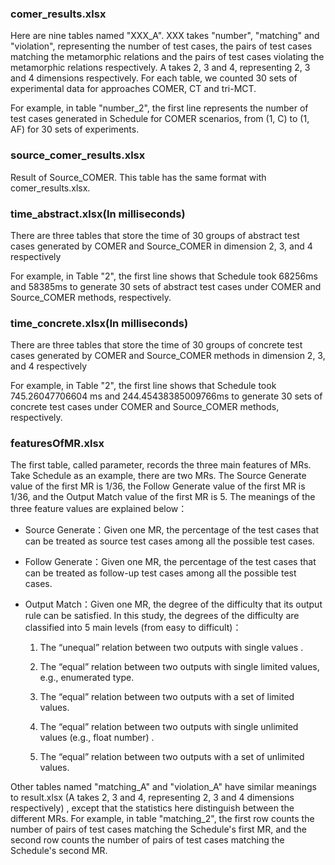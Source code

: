 ### comer_results.xlsx

Here are nine tables named "XXX_A". XXX takes "number", "matching" and "violation", representing the number of test cases, the pairs of test cases matching the metamorphic relations and the pairs of test cases violating the metamorphic relations respectively. A takes 2, 3 and 4, representing 2, 3 and 4 dimensions respectively.  For each table, we counted 30 sets of experimental data  for approaches COMER, CT and tri-MCT.

For example, in table "number_2", the first line represents the number of test cases generated in Schedule for COMER scenarios, from (1, C) to (1, AF) for 30 sets of experiments.



### source_comer_results.xlsx

Result of Source_COMER. This table has the same format with comer_results.xlsx.



### time_abstract.xlsx(In milliseconds)

There are three tables that store the time of 30 groups of abstract test cases generated by COMER and Source_COMER in dimension 2, 3, and 4 respectively  

For example, in Table "2", the first line shows that Schedule took 68256ms and 58385ms to generate 30 sets of abstract test cases under COMER and Source_COMER methods, respectively. 

### time_concrete.xlsx(In milliseconds)

There are three tables that store the time of 30 groups of concrete test cases generated by COMER and Source_COMER methods in dimension 2, 3, and 4 respectively  

For example, in Table "2", the first line shows that Schedule took 745.26047706604 ms and 244.45438385009766ms to generate 30 sets of concrete test cases under COMER and Source_COMER methods, respectively. 

### featuresOfMR.xlsx

The first table, called parameter, records the three main features of MRs. Take Schedule as an example, there are two MRs. The Source Generate value of the first MR is 1/36, the Follow Generate value of the first MR is 1/36, and the Output Match value of the first MR is 5. The meanings of the three feature values are explained below：

- Source Generate：Given one MR, the percentage of the test cases that can be treated as source test cases among all the possible test cases.

- Follow Generate：Given one MR, the percentage of the test cases that can be treated as follow-up test cases among all the possible test cases.

- Output Match：Given one MR, the degree of the difficulty that its output rule can be satisfied. In this study, the degrees of the difficulty are classified into 5 main levels (from easy to difficult)：

  1) The “unequal” relation between two outputs with single values .

  2) The “equal” relation between two outputs with single limited values, e.g., enumerated type.

  3) The “equal” relation between two outputs with a set of limited values.

  4) The “equal” relation between two outputs with single unlimited values (e.g., float number) .

  5) The “equal” relation between two outputs with a set of unlimited values.

Other tables named "matching_A" and "violation_A" have similar meanings to result.xlsx (A takes 2, 3 and 4, representing 2, 3 and 4 dimensions respectively) , except that the statistics here distinguish between the different MRs. For example, in table "matching_2", the first row counts the number of pairs of test cases matching the Schedule's first MR, and the second row counts the number of pairs of test cases matching the Schedule's second MR.

